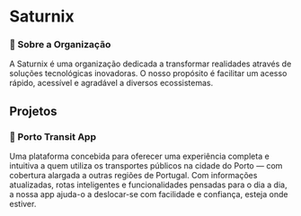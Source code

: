 # Saturnix

### 🚌 Sobre a Organização

A Saturnix é uma organização dedicada a transformar realidades através de soluções tecnológicas inovadoras. O nosso propósito é facilitar um acesso rápido, acessível e agradável a diversos ecossistemas.

## Projetos

### 📱 Porto Transit App

Uma plataforma concebida para oferecer uma experiência completa e intuitiva a quem utiliza os transportes públicos na cidade do Porto — com cobertura alargada a outras regiões de Portugal. Com informações atualizadas, rotas inteligentes e funcionalidades pensadas para o dia a dia, a nossa app ajuda-o a deslocar-se com facilidade e confiança, esteja onde estiver.
